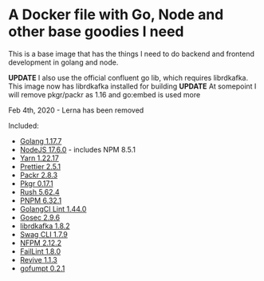 # A Docker file with Go, Node and other base goodies I need

This is a base image that has the things I need to do backend and frontend development in golang and node.

**UPDATE** I also use the official confluent go lib, which requires librdkafka. This image now has librdkafka installed for building
**UPDATE** At somepoint I will remove pkgr/packr as 1.16 and go:embed is used more

Feb 4th, 2020 - Lerna has been removed

Included:

- [Golang 1.17.7](https://golang.org/dl/)
- [NodeJS 17.6.0](https://nodejs.org/en/download/current/) - includes NPM 8.5.1
- [Yarn 1.22.17](https://www.npmjs.com/package/yarn)
- [Prettier 2.5.1](https://www.npmjs.com/package/prettier)
- [Packr 2.8.3](https://github.com/gobuffalo/packr)
- [Pkgr 0.17.1](https://github.com/markbates/pkger)
- [Rush 5.62.4](https://www.npmjs.com/package/@microsoft/rush)
- [PNPM 6.32.1](https://www.npmjs.com/package/pnpm)
- [GolangCI Lint 1.44.0](https://github.com/golangci/golangci-lint)
- [Gosec 2.9.6](https://github.com/securego/gosec)
- [librdkafka 1.8.2](https://github.com/edenhill/librdkafka)
- [Swag CLI 1.7.9](https://github.com/swaggo/swag)
- [NFPM 2.12.2](https://github.com/goreleaser/nfpm)
- [FailLint 1.8.0](https://github.com/fatih/faillint)
- [Revive 1.1.3](https://github.com/mgechev/revive)
- [gofumpt 0.2.1](https://github.com/mvdan/gofumpt)
